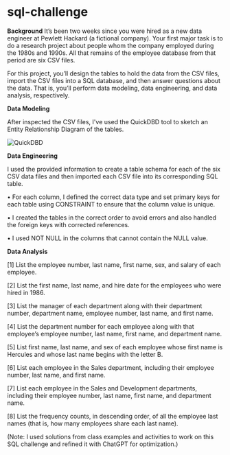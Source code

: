 # sql-challenge

**Background**
It’s been two weeks since you were hired as a new data engineer at Pewlett Hackard (a fictional company). Your first major task is to do a research project about people whom the company employed during the 1980s and 1990s. All that remains of the employee database from that period are six CSV files.

For this project, you’ll design the tables to hold the data from the CSV files, import the CSV files into a SQL database, and then answer questions about the data. That is, you’ll perform data modeling, data engineering, and data analysis, respectively.

**Data Modeling**

After inspected the CSV files, I've used the QuickDBD tool to sketch an Entity Relationship Diagram of the tables. 

![QuickDBD](https://github.com/hatkiet/sql-challenge/assets/154276115/bc5e79ef-ce12-464b-88bb-450ca5458c19)

**Data Engineering**

I used the provided information to create a table schema for each of the six CSV data files and then imported each CSV file into its corresponding SQL table. 

•	For each column, I defined the correct data type and set primary keys for each table using CONSTRAINT to ensure that the column value is unique. 

•	I created the tables in the correct order to avoid errors and also handled the foreign keys with corrected references. 

•	I used NOT NULL in the columns that cannot contain the NULL value.

**Data Analysis**

[1] List the employee number, last name, first name, sex, and salary of each employee.

[2] List the first name, last name, and hire date for the employees who were hired in 1986.

[3] List the manager of each department along with their department number, department name, employee number, last name, and first name.

[4] List the department number for each employee along with that employee’s employee number, last name, first name, and department name.

[5] List first name, last name, and sex of each employee whose first name is Hercules and whose last name begins with the letter B.

[6] List each employee in the Sales department, including their employee number, last name, and first name.

[7] List each employee in the Sales and Development departments, including their employee number, last name, first name, and department name.

[8] List the frequency counts, in descending order, of all the employee last names (that is, how many employees share each last name).


(Note: I used solutions from class examples and activities to work on this SQL challenge and refined it with ChatGPT for optimization.) 
